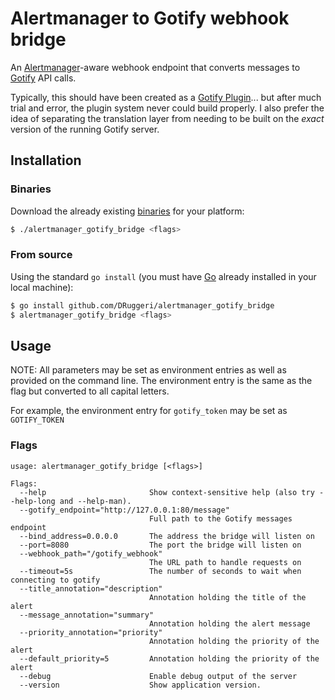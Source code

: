 # Alertmanager to Gotify webhook bridge

An [Alertmanager](https://prometheus.io/docs/alerting/latest/alertmanager/)-aware webhook endpoint that converts messages to [Gotify](https://gotify.net/) API calls.

Typically, this should have been created as a [Gotify Plugin](https://gotify.net/docs/plugin)... but after much trial and error, the plugin system never could build properly. I also prefer the idea of separating the translation layer from needing to be built on the *exact* version of the running Gotify server.

## Installation

### Binaries

Download the already existing [binaries](https://github.com/DRuggeri/alertmanager_gotify_bridge/releases) for your platform:

```bash
$ ./alertmanager_gotify_bridge <flags>
```

### From source

Using the standard `go install` (you must have [Go](https://golang.org/) already installed in your local machine):

```bash
$ go install github.com/DRuggeri/alertmanager_gotify_bridge
$ alertmanager_gotify_bridge <flags>
```

## Usage
NOTE: All parameters may be set as environment entries as well as provided on the command line. The environment entry is the same as the flag but converted to all capital letters.

For example, the environment entry for `gotify_token` may be set as `GOTIFY_TOKEN`

### Flags

```
usage: alertmanager_gotify_bridge [<flags>]

Flags:
  --help                       Show context-sensitive help (also try --help-long and --help-man).
  --gotify_endpoint="http://127.0.0.1:80/message"
                               Full path to the Gotify messages endpoint
  --bind_address=0.0.0.0       The address the bridge will listen on
  --port=8080                  The port the bridge will listen on
  --webhook_path="/gotify_webhook"
                               The URL path to handle requests on
  --timeout=5s                 The number of seconds to wait when connecting to gotify
  --title_annotation="description"
                               Annotation holding the title of the alert
  --message_annotation="summary"
                               Annotation holding the alert message
  --priority_annotation="priority"
                               Annotation holding the priority of the alert
  --default_priority=5         Annotation holding the priority of the alert
  --debug                      Enable debug output of the server
  --version                    Show application version.
```
